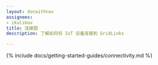 ```yaml
---
layout: docwithnav
assignees:
- ikulikov
title: 连接图
description: 了解如何将 IoT 设备连接到 GridLinks

---
```


{% include docs/getting-started-guides/connectivity.md %}